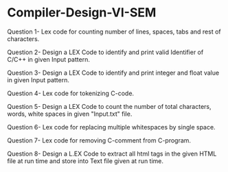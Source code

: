 # Compiler-Design-VI-SEM

Question 1- Lex code for counting number of lines, spaces, tabs and rest of characters. 

Question 2-  Design a LEX Code to identify and print valid Identifier of C/C++ in given Input pattern.

Question 3- Design a LEX Code to identify and print integer and float value in given Input pattern. 

Question 4-  Lex code for tokenizing C-code.

Question 5- Design a LEX Code to count the number of total characters, words, white spaces in given "Input.txt" file.

Question 6-  Lex code for replacing multiple whitespaces by single space.

Question 7- Lex code for removing C-comment from C-program.

Question 8- Design a L.EX Code to extract all html tags in the given HTML file at run time and store into Text file given at run time.

